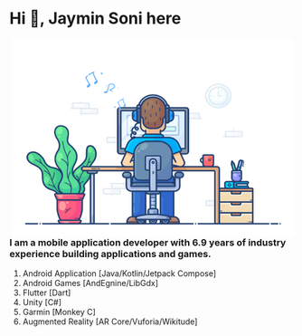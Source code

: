 # Hi 👋, Jaymin Soni here

<img align="right" src="https://github.com/jayminbsoni/jayminbsoni/blob/main/developer.gif" alt="developer" width="500" height="350"/> 


### I am a mobile application developer with 6.9 years of industry experience building applications and games.
1. Android Application [Java/Kotlin/Jetpack Compose]
2. Android Games [AndEgnine/LibGdx]
3. Flutter [Dart]
4. Unity [C#]
5. Garmin [Monkey C]
6. Augmented Reality [AR Core/Vuforia/Wikitude]